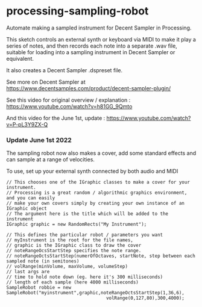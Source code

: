 # processing-sampling-robot

Automate making a sampled instrument for Decent Sampler in Processing.

This sketch controls an external synth or keyboard via MIDI to make it play a series of notes, and then records each note into a separate .wav file, suitable for loading into a sampling instrument in Decent Sampler or equivalent.

It also creates a Decent Sampler .dspreset file.

See more on Decent Sampler at https://www.decentsamples.com/product/decent-sampler-plugin/

See this video for original overview / explanation : https://www.youtube.com/watch?v=h81GG_9Qmto

And this video for the June 1st, update : https://www.youtube.com/watch?v=P-pL3Y9ZX-Q

### Update June 1st 2022

The sampling robot now also makes a cover, add some standard effects and can sample at a range of velocities.

To use, set up your external synth connected by both audio and MIDI

```
// This chooses one of the IGraphic classes to make a cover for your instrument.
// Processing is a great random / algorithmic graphics environment, and you can easily
// make your own covers simply by creating your own instance of an IGraphic object
// The argument here is the title which will be added to the instrument
IGraphic graphic = new RandomRects("My Instrument"); 

// This defines the particular robot / parameters you want
// myInstrument is the root for the file names,
// graphic is the IGraphic class to draw the cover
// noteRangeOcsStartStep specifies the note range.
// noteRangeOctsStartStep(numerOfOctaves, startNote, step between each sampled note (in semitones)
// volRange(minVolume, maxVolume, volumeStep)
// last args are 
// time to hold note down (eg. here it's 300 milliseconds)
// length of each sample (here 4000 milliseconds)
SampleRobot robbie = new SampleRobot("myinstrument",graphic,noteRangeOctsStartStep(1,36,6),
                                     volRange(0,127,80),300,4000);
```
